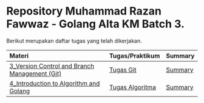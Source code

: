 # Repository Muhammad Razan Fawwaz - Golang Alta KM Batch 3.

Berikut merupakan daftar tugas yang telah dikerjakan.

| Materi | Tugas/Praktikum | Summary|
|:-------|:-----------------|:-------|
| [3_Version Control and Branch Management (Git)](/3_Version%20Control%20and%20Branch%20Management%20(Git)) | [Tugas Git](/3_Version%20Control%20and%20Branch%20Management%20(Git)/praktikum/readme.md) | [Summary](/3_Version%20Control%20and%20Branch%20Management%20(Git)/readme.md) |
|[4_Introduction to Algorithm and Golang](/4_Introduction%20to%20Algorithm%20and%20golang/readme.md)|[Tugas Algoritma](/4_Introduction%20to%20Algorithm%20and%20golang/praktikum/readme.md)|[Summary](/4_Introduction%20to%20Algorithm%20and%20golang/readme.md)|